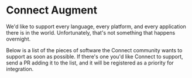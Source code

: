 # Connect Augment
We'd like to support every language, every platform, and every application there is in the world. Unfortunately, that's not something that happens overnight.  

Below is a list of the pieces of software the Connect community wants to support as soon as possible. If there's one you'd like Connect to support, send a PR adding it to the list, and it will be registered as a priority for integration.

<!-- Remove commenting out when the first item(s) are listed.
## Connect should support...
*
*
*
...
-->
